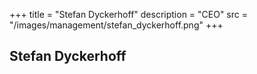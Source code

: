 +++
title = "Stefan Dyckerhoff"
description = "CEO"
src = "/images/management/stefan_dyckerhoff.png"
+++

## Stefan Dyckerhoff